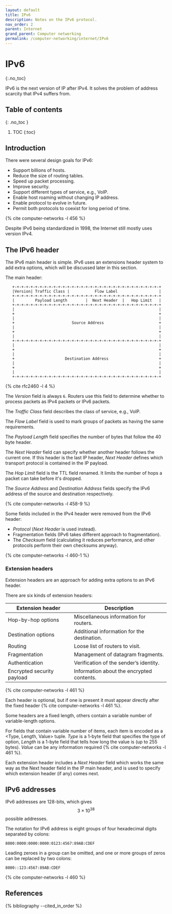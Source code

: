 ```yaml
---
layout: default
title: IPv6
description: Notes on the IPv6 protocol.
nav_order: 2
parent: Internet
grand_parent: Computer networking
permalink: /computer-networking/internet/IPv6
---
```


<!-- prettier-ignore-start -->

# IPv6
{:.no_toc}

IPv6 is the next version of IP after IPv4. It solves the problem of address scarcity that IPv4 suffers from.

## Table of contents
{: .no_toc }

1. TOC
{:toc}

<!-- prettier-ignore-end -->

## Introduction

There were several design goals for IPv6:

- Support billions of hosts.
- Reduce the size of routing tables.
- Speed up packet processing.
- Improve security.
- Support different types of service, e.g., VoIP.
- Enable host roaming without changing IP address.
- Enable protocol to evolve in future.
- Permit both protocols to coexist for long period of time.

{% cite computer-networks -l 456 %}

Despite IPv6 being standardized in 1998, the Internet still mostly uses version IPv4.

## The IPv6 header

The IPv6 main header is simple. IPv6 uses an extensions header system to add extra options, which will be discussed later in this section.

The main header:

```
   +-+-+-+-+-+-+-+-+-+-+-+-+-+-+-+-+-+-+-+-+-+-+-+-+-+-+-+-+-+-+-+-+
   |Version| Traffic Class |           Flow Label                  |
   +-+-+-+-+-+-+-+-+-+-+-+-+-+-+-+-+-+-+-+-+-+-+-+-+-+-+-+-+-+-+-+-+
   |         Payload Length        |  Next Header  |   Hop Limit   |
   +-+-+-+-+-+-+-+-+-+-+-+-+-+-+-+-+-+-+-+-+-+-+-+-+-+-+-+-+-+-+-+-+
   |                                                               |
   +                                                               +
   |                                                               |
   +                         Source Address                        +
   |                                                               |
   +                                                               +
   |                                                               |
   +-+-+-+-+-+-+-+-+-+-+-+-+-+-+-+-+-+-+-+-+-+-+-+-+-+-+-+-+-+-+-+-+
   |                                                               |
   +                                                               +
   |                                                               |
   +                      Destination Address                      +
   |                                                               |
   +                                                               +
   |                                                               |
   +-+-+-+-+-+-+-+-+-+-+-+-+-+-+-+-+-+-+-+-+-+-+-+-+-+-+-+-+-+-+-+-+
```

{% cite rfc2460 -l 4 %}

The _Version_ field is always `6`. Routers use this field to determine whether to process packets as IPv4 packets or IPv6 packets.

The _Traffic Class_ field describes the class of service, e.g., VoIP.

The _Flow Label_ field is used to mark groups of packets as having the same requirements.

The _Payload Length_ field specifies the number of bytes that follow the 40 byte header.

The _Next Header_ field can specify whether another header follows the current one. If this header is the last IP header, _Next Header_ defines which transport protocol is contained in the IP payload.

The _Hop Limit_ field is the TTL field renamed. It limits the number of hops a packet can take before it's dropped.

The _Source Address_ and _Destination Address_ fields specify the IPv6 address of the source and destination respectively.

{% cite computer-networks -l 458-9 %}

Some fields included in the IPv4 header were removed from the IPv6 header:

- _Protocol_ (_Next Header_ is used instead).
- Fragmentation fields (IPv6 takes different approach to fragmentation).
- The _Checksum_ field (calculating it reduces performance, and other protocols perform their own checksums anyway).

{% cite computer-networks -l 460-1 %}

### Extension headers

Extension headers are an approach for adding extra options to an IPv6 header.

There are six kinds of extension headers:

| Extension header           | Description                                 |
| -------------------------- | ------------------------------------------- |
| Hop-by-hop options         | Miscellaneous information for routers.      |
| Destination options        | Additional information for the destination. |
| Routing                    | Loose list of routers to visit.             |
| Fragmentation              | Management of datagram fragments.           |
| Authentication             | Verification of the sender’s identity.      |
| Encrypted security payload | Information about the encrypted contents.   |

{% cite computer-networks -l 461 %}

Each header is optional, but if one is present it must appear directly after the fixed header {% cite computer-networks -l 461 %}.

Some headers are a fixed length, others contain a variable number of variable-length options.

For fields that contain variable number of items, each item is encoded as a \<Type, Length, Value\> tuple. _Type_ is a 1-byte field that specifies the type of option, _Length_ is a 1-byte field that tells how long the value is (up to 255 bytes). _Value_ can be any information required {% cite computer-networks -l 461 %}.

Each extension header includes a _Next Header_ field which works the same way as the Next header field in the IP main header, and is used to specify which extension header (if any) comes next.

## IPv6 addresses

IPv6 addresses are 128-bits, which gives $$3 \times 10^{38}$$ possible addresses.

The notation for IPv6 address is eight groups of four hexadecimal digits separated by colons:

```
8000:0000:0000:0000:0123:4567:89AB:CDEF
```

Leading zeroes in a group can be omitted, and one or more groups of zeros can be replaced by two colons:

```
8000::123:4567:89AB:CDEF
```

{% cite computer-networks -l 460 %}

## References

{% bibliography --cited_in_order %}
